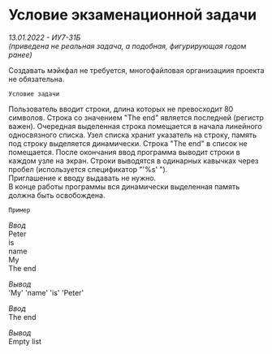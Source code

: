 # Условие экзаменационной задачи 
_13.01.2022 - ИУ7-31Б_  
_(приведена не реальная задача, а подобная, фигурирующая годом ранее)_

Создавать мэйкфал не требуется, многофайловая организациия проекта не обязательна. 

`Условие задачи`

Пользователь вводит строки, длина которых не превосходит 80 символов. Строка со значением "The end" является последней (регистр важен). Очередная выделенная строка помещается в начала линейного односвязного списка. Узел списка хранит указатель на строку, память под строку выделяется динамически. Строка "The end" в список не помещается. После окончания ввод программа выводит строки в каждом узле на экран. Строки выводятся в одинарных кавычках через пробел (используется спецификатор "'%s' ").  
Приглашение к вводу выдавать не нужно.  
В конце работы программы вся динамически выделенная память должна быть освобождена.

`Пример`

_Ввод_  
Peter  
is  
name  
My  
The end  

_Вывод_  
'My' 'name' 'is' 'Peter'


_Ввод_  
The end

_Вывод_  
Empty list

